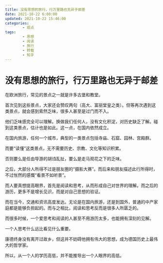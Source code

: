 ```yaml
---
title: 没有思想的旅行，行万里路也无异于邮差
date: 2021-10-22 6:00:00
updated: 2021-10-22 15:46:00
categories:
        - 观点
tags:
        - 思想
        - 阅读
        - 旅行
        - 转载
        - 知乎
--- 
```


# 没有思想的旅行，行万里路也无异于邮差

在欧洲旅行，常见的景点之一就是许多古堡和教堂。

首次见到这些景点，大家还会赞叹两句（高大、富丽堂皇之类）。但等再次遇到这类景点，就会感到索然乏味，很多人甚至是过门而不入。

他们乏味感完全可以理解。换做我们任何人，没有文化积淀，对历史缺乏了解。碰到这类景点，估计也是如此。这一点，在国内依然成立。

在国内旅游，任何一个城市，典型的一类景点包括寺庙、石窟、园林、宫殿群。

而要“读懂”这类景点，无不需要历史、宗教、文化等知识积累。

否则要么是任由导游的胡诌乱扯，要么是走马观花之下的乏味。

之后，大部分人所得不过是朋友圈的“摄影大赛”。而后来和朋友描述此行所得时，不过怅然的感慨“看景不如听景”。

而人要真想提高眼界，首先是阅读和思考，从而形成自己对世界的理解。而之后的游历，更多不是增长见识，而是对自己思想的验证。

而在当今，交通和资讯高度发达。无论是在国内旅游，还是到国外，普通的中产家庭都是能够负担起的。而与之相比，阅读和思考反而是很多人所匮乏的。

而很多时候，一个爱思考和阅读的人甚至不用游历太多，也能拥有深刻的见解。

一个人思考什么远比看见什么重要。

康德终身没有离开过故乡，但这并不妨碍他拥有伟大的思想，成为德国历史上最伟大的哲学家。

所以，从一个人的学历高低，并不能推导出一个人眼界的高低。

